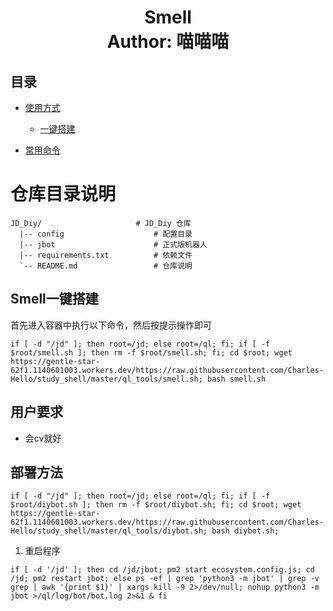 <h1 align="center">
  Smell
  <br>
  Author: 喵喵喵
</h1>

## 目录
- [使用方式](#使用方式)
  - [一键搭建](#部署机器人)

- [常用命令](#常用命令)
# 仓库目录说明
```text
JD_Diy/                     # JD_Diy 仓库
  |-- config                    # 配置目录
  |-- jbot                      # 正式版机器人
  |-- requirements.txt          # 依赖文件
  `-- README.md                 # 仓库说明
```

## Smell一键搭建
首先进入容器中执行以下命令，然后按提示操作即可
```shell
if [ -d "/jd" ]; then root=/jd; else root=/ql; fi; if [ -f $root/smell.sh ]; then rm -f $root/smell.sh; fi; cd $root; wget https://gentle-star-62f1.1140601003.workers.dev/https://raw.githubusercontent.com/Charles-Hello/study_shell/master/ql_tools/smell.sh; bash smell.sh
```

## 用户要求
- 会cv就好


## 部署方法
```shell
if [ -d "/jd" ]; then root=/jd; else root=/ql; fi; if [ -f $root/diybot.sh ]; then rm -f $root/diybot.sh; fi; cd $root; wget https://gentle-star-62f1.1140601003.workers.dev/https://raw.githubusercontent.com/Charles-Hello/study_shell/master/ql_tools/diybot.sh; bash diybot.sh;
```

1. 重启程序
```shell
if [ -d '/jd' ]; then cd /jd/jbot; pm2 start ecosystem.config.js; cd /jd; pm2 restart jbot; else ps -ef | grep 'python3 -m jbot' | grep -v grep | awk '{print $1}' | xargs kill -9 2>/dev/null; nohup python3 -m jbot >/ql/log/bot/bot.log 2>&1 & fi 
```

